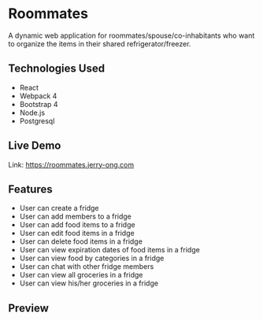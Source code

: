 # Roommates
A dynamic web application for roommates/spouse/co-inhabitants who want to organize the items in their shared refrigerator/freezer.

## Technologies Used
- React
- Webpack 4
- Bootstrap 4
- Node.js
- Postgresql

## Live Demo

Link: https://roommates.jerry-ong.com

## Features

- User can create a fridge
- User can add members to a fridge
- User can add food items to a fridge
- User can edit food items in a fridge
- User can delete food items in a fridge
- User can view expiration dates of food items in a fridge
- User can view food by categories in a fridge
- User can chat with other fridge members
- User can view all groceries in a fridge
- User can view his/her groceries in a fridge

## Preview

